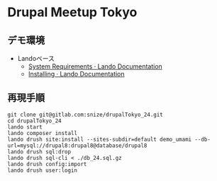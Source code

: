 # Drupal Meetup Tokyo

## デモ環境

* Landoベース
	* [System Requirements · Lando Documentation](https://docs.devwithlando.io/installation/system-requirements.html)
	* [Installing · Lando Documentation](https://docs.devwithlando.io/installation/installing.html)

## 再現手順

```
git clone git@gitlab.com:snize/drupalTokyo_24.git
cd drupalTokyo_24
lando start
lando composer install
lando drush site:install --sites-subdir=default demo_umami --db-url=mysql://drupal8:drupal8@database/drupal8
lando drush sql:drop
lando drush sql-cli < ./db_24.sql.gz
lando drush config:import
lando drush user:login
```